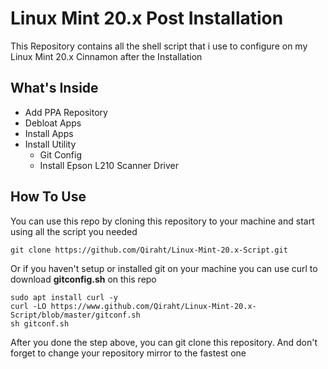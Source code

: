 # Linux Mint 20.x Post Installation  

This Repository contains all the shell script that i use to configure on my Linux Mint 20.x Cinnamon after the Installation

## What's Inside
* Add PPA Repository
* Debloat Apps
* Install Apps
* Install Utility
    - Git Config
    - Install Epson L210 Scanner Driver

## How To Use
You can use this repo by cloning this repository to your machine and start using all the script you needed
    
    git clone https://github.com/Qiraht/Linux-Mint-20.x-Script.git

Or if you haven't setup or installed git on your machine you can use curl to download **gitconfig.sh** on this repo
    
    sudo apt install curl -y
    curl -LO https://www.github.com/Qiraht/Linux-Mint-20.x-Script/blob/master/gitconf.sh
    sh gitconf.sh

After you done the step above, you can git clone this repository. And don't forget to change your repository mirror to the fastest one